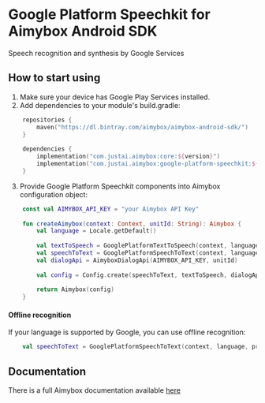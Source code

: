 # Google Platform Speechkit for Aimybox Android SDK

Speech recognition and synthesis by Google Services

## How to start using

1. Make sure your device has Google Play Services installed.
2. Add dependencies to your module's build.gradle:
```kotlin
    repositories {
        maven("https://dl.bintray.com/aimybox/aimybox-android-sdk/")
    }
    
    dependencies {
        implementation("com.justai.aimybox:core:${version}")
        implementation("com.justai.aimybox:google-platform-speechkit:${version}")
    }
```
3. Provide Google Platform Speechkit components into Aimybox configuration object:
```kotlin
    const val AIMYBOX_API_KEY = "your Aimybox API Key"
    
    fun createAimybox(context: Context, unitId: String): Aimybox {
        val language = Locale.getDefault()
    
        val textToSpeech = GooglePlatformTextToSpeech(context, language)
        val speechToText = GooglePlatformSpeechToText(context, language)
        val dialogApi = AimyboxDialogApi(AIMYBOX_API_KEY, unitId)
        
        val config = Config.create(speechToText, textToSpeech, dialogApi)
    
        return Aimybox(config)
    }
```

#### Offline recognition
If your language is supported by Google, you can use offline recognition:
```kotlin
    val speechToText = GooglePlatformSpeechToText(context, language, preferOffline = true)
```

## Documentation

There is a full Aimybox documentation available [here](https://help.aimybox.com)
